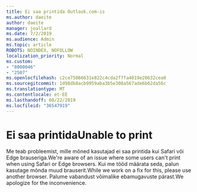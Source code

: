 ```yaml
---
title: Ei saa printida Outlook.com-is
ms.author: daeite
author: daeite
manager: joallard
ms.date: 7/2/2019
ms.audience: Admin
ms.topic: article
ROBOTS: NOINDEX, NOFOLLOW
localization_priority: Normal
ms.custom:
- "8000046"
- "2507"
ms.openlocfilehash: c2ce75066631e822c4cda2f7fa4019e20632cea0
ms.sourcegitcommit: 1d98db8acb9959aba3b5e308a567ade6b62da56c
ms.translationtype: MT
ms.contentlocale: et-EE
ms.lasthandoff: 08/22/2019
ms.locfileid: "36547919"
---
```

# <a name="unable-to-print"></a><span data-ttu-id="5fd8f-102">Ei saa printida</span><span class="sxs-lookup"><span data-stu-id="5fd8f-102">Unable to print</span></span>

<span data-ttu-id="5fd8f-103">Me teab probleemist, mille mõned kasutajad ei saa printida kui Safari või Edge brauseriga.</span><span class="sxs-lookup"><span data-stu-id="5fd8f-103">We're aware of an issue where some users can't print when using Safari or Edge browsers.</span></span> <span data-ttu-id="5fd8f-104">Kui me tööd määrata seda, palun kasutage mõnda muud brauserit.</span><span class="sxs-lookup"><span data-stu-id="5fd8f-104">While we work on a fix for this, please use another browser.</span></span> <span data-ttu-id="5fd8f-105">Palume vabandust võimalike ebamugavuste pärast.</span><span class="sxs-lookup"><span data-stu-id="5fd8f-105">We apologize for the inconvenience.</span></span>